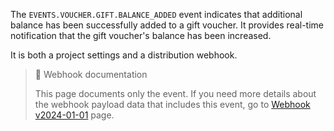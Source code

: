 The `EVENTS.VOUCHER.GIFT.BALANCE_ADDED` event indicates that additional balance has been successfully added to a gift voucher. It provides real-time notification that the gift voucher's balance has been increased.

It is both a project settings and a distribution webhook.

> 📘 Webhook documentation
>
> This page documents only the event. If you need more details about the webhook payload data that includes this event, go to [Webhook v2024-01-01](ref:introduction-to-webhooks "Introduction to webhooks v2024-01-01") page.